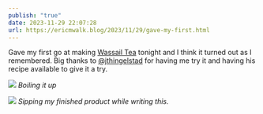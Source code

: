 ```yaml
---
publish: "true"
date: 2023-11-29 22:07:28
url: https://ericmwalk.blog/2023/11/29/gave-my-first.html
---
```


Gave my first go at making [Wassail Tea](https://www.thingelstad.com/2004/11/01/wassail-tea.html) tonight and I think it turned out as I remembered. Big thanks to [@jthingelstad](https://micro.blog/jthingelstad) for having me try it and having his recipe available to give it a try.

![](https://ericmwalk.blog/uploads/2023/3584b449-a29a-4098-aba1-3ecb53057b2d.jpg)
*Boiling it up*

![](https://ericmwalk.blog/uploads/2023/d3b823bd-7aa9-46cd-a2cd-2e8b1e911fa9.jpg)
*Sipping my finished product while writing this.*